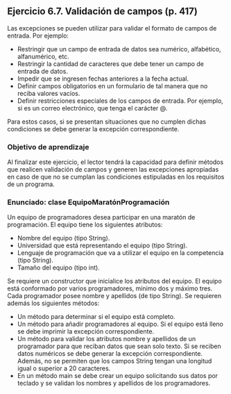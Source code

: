 ## Ejercicio 6.7. Validación de campos (p. 417)

Las excepciones se pueden utilizar para validar el formato de campos de entrada. Por ejemplo:
- Restringir que un campo de entrada de datos sea numérico, alfabético, alfanumérico, etc.
- Restringir la cantidad de caracteres que debe tener un campo de entrada de datos.
- Impedir que se ingresen fechas anteriores a la fecha actual.
- Definir campos obligatorios en un formulario de tal manera que no reciba valores vacíos.
- Definir restricciones especiales de los campos de entrada. Por ejemplo, si es un correo electrónico, que tenga el carácter @.

Para estos casos, si se presentan situaciones que no cumplen dichas condiciones se debe generar la excepción correspondiente.

### Objetivo de aprendizaje

Al finalizar este ejercicio, el lector tendrá la capacidad para definir métodos que realicen validación de campos y generen las excepciones apropiadas en caso de que no se cumplan las condiciones estipuladas en los requisitos de un programa.

### Enunciado: clase EquipoMaratónProgramación

Un equipo de programadores desea participar en una maratón de programación. El equipo tiene los siguientes atributos:
- Nombre del equipo (tipo String).
- Universidad que está representando el equipo (tipo String).
- Lenguaje de programación que va a utilizar el equipo en la competencia (tipo String).
- Tamaño del equipo (tipo int).

Se requiere un constructor que inicialice los atributos del equipo. El equipo está conformado por varios programadores, mínimo dos y máximo tres. Cada programador posee nombre y apellidos (de tipo String). Se requieren además los siguientes métodos:
- Un método para determinar si el equipo está completo.
- Un método para añadir programadores al equipo. Si el equipo está lleno se debe imprimir la excepción correspondiente.
- Un método para validar los atributos nombre y apellidos de un programador para que reciban datos que sean solo texto. Si se reciben datos numéricos se debe generar la excepción correspondiente. Además, no se permiten que los campos String tengan una longitud igual o superior a 20 caracteres.
- En un método main se debe crear un equipo solicitando sus datos por teclado y se validan los nombres y apellidos de los programadores.